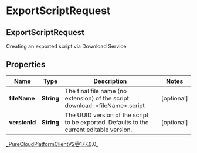 # ExportScriptRequest

## ExportScriptRequest
Creating an exported script via Download Service

## Properties

|Name | Type | Description | Notes|
|------------ | ------------- | ------------- | -------------|
| **fileName** | **String** | The final file name (no extension) of the script download: &lt;fileName&gt;.script | [optional] |
| **versionId** | **String** | The UUID version of the script to be exported.  Defaults to the current editable version. | [optional] |



_PureCloudPlatformClientV2@177.0.0_
